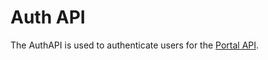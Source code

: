 # Auth API

<include from="Snippets-AuthAPI.md" element-id="snippet-header" />

The AuthAPI is used to authenticate users for the [Portal API](Portal-API.md).